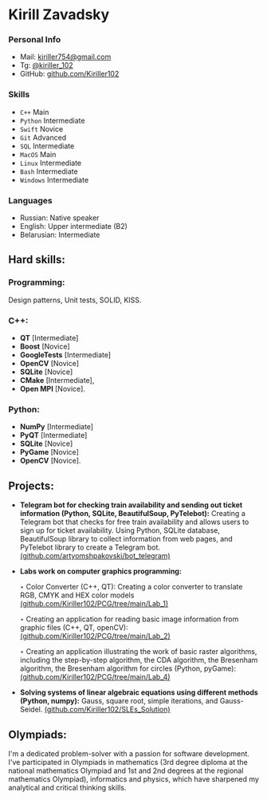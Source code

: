 # Kirill Zavadsky

### Personal Info

* Mail: kiriller754@gmail.com
* Tg: [@kiriller_102](https://t.me/kiriller_102)
* GitHub: [github.com/Kiriller102](https://github.com/Kiriller102)

### Skills
* `C++` Main
* `Python` Intermediate
* `Swift` Novice
* `Git` Advanced
* `SQL` Intermediate
* `MacOS` Main
* `Linux` Intermediate
* `Bash` Intermediate
* `Windows` Intermediate

### Languages
* Russian: Native speaker
* English: Upper intermediate
(B2)
* Belarusian: Intermediate


## Hard skills:
### Programming:
Design patterns, Unit tests, SOLID, KISS.
### C++:
* **QT** [Intermediate]
* **Boost** [Novice]
* **GoogleTests** [Intermediate]
* **OpenCV** [Novice]
* **SQLite** [Novice]
* **CMake** [Intermediate],
* **Open MPI** [Novice].

### Python: 
* **NumPy** [Intermediate]
* **PyQT** [Intermediate]
* **SQLite** [Novice]
* **PyGame** [Novice]
* **OpenCV** [Novice].

## Projects:

- **Telegram bot for checking train availability and sending out ticket**
    **information (Python, SQLite, BeautifulSoup, PyTelebot):**
       Creating a Telegram bot that checks for free train availability and allows users to sign up for ticket availability. Using Python, SQLite database, BeautifulSoup library to collect information from web pages, and PyTelebot library to create a Telegram bot.
  [(github.com/artyomshpakovski/bot_telegram)](https://github.com/artyomshpakovski/bot_telegram)

- **Labs work on computer graphics programming:**
  
    ‣ Color Converter (C++, QT):
       Creating a color converter to translate RGB, CMYK and HEX color models
  [(github.com/Kiriller102/PCG/tree/main/Lab_1)](https://github.com/Kiriller102/PCG/tree/main/Lab_1)
  
    ‣ Creating an application for reading basic image information from
      graphic files (C++, QT, openCV):
  [(github.com/Kiriller102/PCG/tree/main/Lab_2)](https://github.com/Kiriller102/PCG/tree/main/Lab_2)

   ‣ Creating an application illustrating the work of basic raster
      algorithms, including the step-by-step algorithm, the CDA
      algorithm, the Bresenham algorithm, the Bresenham algorithm for
      circles (Python, pyGame):
   [(github.com/Kiriller102/PCG/tree/main/Lab_4)](https://github.com/Kiriller102/PCG/tree/main/Lab_4)

- **Solving systems of linear algebraic equations using different 
methods**
    **(Python, numpy):**
       Gauss, square root, simple iterations, and Gauss-Seidel.
[(github.com/Kiriller102/SLEs_Solution)](https://github.com/Kiriller102/SLEs_Solution)

## Olympiads:
I'm a dedicated problem-solver with a passion for software development. 
I've participated in Olympiads in mathematics (3rd degree diploma at the 
national mathematics Olympiad and 1st and 2nd degrees at the regional 
mathematics Olympiad), informatics and physics, which have sharpened my 
analytical and critical thinking skills.




